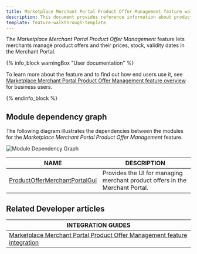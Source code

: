 ```yaml
---
title: Marketplace Merchant Portal Product Offer Management feature walkthrough
description: This document provides reference information about product offers in the Merchant Portal.
template: feature-walkthrough-template
---
```


The *Marketplace Merchant Portal Product Offer Management* feature lets merchants manage product offers and their prices, stock, validity dates in the Merchant Portal.

{% info_block warningBox "User documentation" %}

To learn more about the feature and to find out how end users use it, see [Marketplace Merchant Portal Product Offer Management feature overview](/docs/marketplace/user/features/marketplace-merchant-portal-product-offer-management-feature-overview.html) for business users.

{% endinfo_block %}

## Module dependency graph

The following diagram illustrates the dependencies between the modules for the *Marketplace Merchant Portal Product Offer Management* feature.

![Module Dependency Graph](https://confluence-connect.gliffy.net/embed/image/c7d38902-eec0-417d-94ce-31d1baf9599d.png?utm_medium=live&utm_source=custom)

| NAME | DESCRIPTION |
| --- | --- |
| [ProductOfferMerchantPortalGui](https://github.com/spryker/product-offer-merchant-portal-gui) | Provides the UI for managing merchant product offers in the Merchant Portal. |

## Related Developer articles

| INTEGRATION GUIDES|
| -------------- |
| [Marketplace Merchant Portal Product Offer Management feature integration](/docs/marketplace/dev/feature-integration-guides/marketplace-merchant-portal-product-offer-management-feature-integration.html) |
